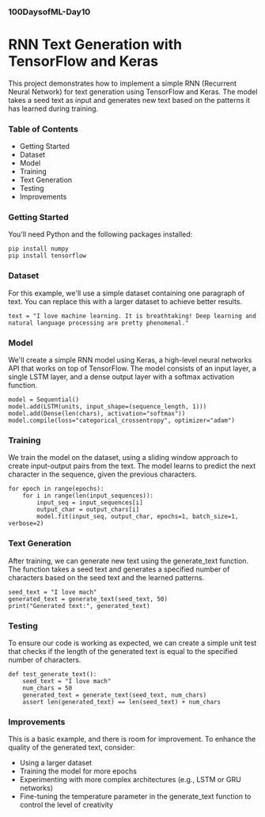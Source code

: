 ### 100DaysofML-Day10

# RNN Text Generation with TensorFlow and Keras

This project demonstrates how to implement a simple RNN (Recurrent Neural Network) for text generation using TensorFlow and Keras. The model takes a seed text as input and generates new text based on the patterns it has learned during training.

### Table of Contents

- Getting Started
- Dataset
- Model
- Training
- Text Generation
- Testing
- Improvements

### Getting Started

You'll need Python and the following packages installed:

    pip install numpy
    pip install tensorflow

### Dataset

For this example, we'll use a simple dataset containing one paragraph of text. You can replace this with a larger dataset to achieve better results.


    text = "I love machine learning. It is breathtaking! Deep learning and natural language processing are pretty phenomenal."

### Model

We'll create a simple RNN model using Keras, a high-level neural networks API that works on top of TensorFlow. The model consists of an input layer, a single LSTM layer, and a dense output layer with a softmax activation function.

    model = Sequential()
    model.add(LSTM(units, input_shape=(sequence_length, 1)))
    model.add(Dense(len(chars), activation="softmax"))
    model.compile(loss="categorical_crossentropy", optimizer="adam")

### Training

We train the model on the dataset, using a sliding window approach to create input-output pairs from the text. The model learns to predict the next character in the sequence, given the previous characters.

    for epoch in range(epochs):
        for i in range(len(input_sequences)):
            input_seq = input_sequences[i]
            output_char = output_chars[i]
            model.fit(input_seq, output_char, epochs=1, batch_size=1, verbose=2)

### Text Generation

After training, we can generate new text using the generate_text function. The function takes a seed text and generates a specified number of characters based on the seed text and the learned patterns.

    seed_text = "I love mach"
    generated_text = generate_text(seed_text, 50)
    print("Generated text:", generated_text)

### Testing

To ensure our code is working as expected, we can create a simple unit test that checks if the length of the generated text is equal to the specified number of characters.

    def test_generate_text():
        seed_text = "I love mach"
        num_chars = 50
        generated_text = generate_text(seed_text, num_chars)
        assert len(generated_text) == len(seed_text) + num_chars

### Improvements

This is a basic example, and there is room for improvement. To enhance the quality of the generated text, consider:

- Using a larger dataset
- Training the model for more epochs
- Experimenting with more complex architectures (e.g., LSTM or GRU networks)
- Fine-tuning the temperature parameter in the generate_text function to control the level of creativity

